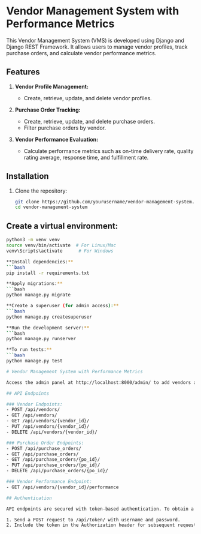 # Vendor Management System with Performance Metrics

This Vendor Management System (VMS) is developed using Django and Django REST Framework. It allows users to manage vendor profiles, track purchase orders, and calculate vendor performance metrics.

## Features

1. **Vendor Profile Management:**
   - Create, retrieve, update, and delete vendor profiles.
   
2. **Purchase Order Tracking:**
   - Create, retrieve, update, and delete purchase orders.
   - Filter purchase orders by vendor.
   
3. **Vendor Performance Evaluation:**
   - Calculate performance metrics such as on-time delivery rate, quality rating average, response time, and fulfillment rate.

## Installation

1. Clone the repository:

   ```bash
   git clone https://github.com/yourusername/vendor-management-system.git
   cd vendor-management-system
   
## Create a virtual environment:

```bash
python3 -m venv venv
source venv/bin/activate  # For Linux/Mac
venv\Scripts\activate      # For Windows

**Install dependencies:**
```bash
pip install -r requirements.txt

**Apply migrations:**
```bash
python manage.py migrate

**Create a superuser (for admin access):**
```bash
python manage.py createsuperuser

**Run the development server:**
```bash
python manage.py runserver

**To run tests:**
```bash
python manage.py test

# Vendor Management System with Performance Metrics

Access the admin panel at http://localhost:8000/admin/ to add vendors and purchase orders.

## API Endpoints

### Vendor Endpoints:
- POST /api/vendors/
- GET /api/vendors/
- GET /api/vendors/{vendor_id}/
- PUT /api/vendors/{vendor_id}/
- DELETE /api/vendors/{vendor_id}/

### Purchase Order Endpoints:
- POST /api/purchase_orders/
- GET /api/purchase_orders/
- GET /api/purchase_orders/{po_id}/
- PUT /api/purchase_orders/{po_id}/
- DELETE /api/purchase_orders/{po_id}/

### Vendor Performance Endpoint:
- GET /api/vendors/{vendor_id}/performance

## Authentication

API endpoints are secured with token-based authentication. To obtain a token:

1. Send a POST request to /api/token/ with username and password.
2. Include the token in the Authorization header for subsequent requests: `Authorization: Bearer <token>`.





